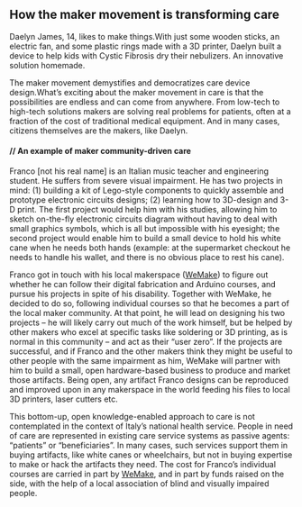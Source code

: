 ## How the maker movement is transforming care


Daelyn James, 14, likes to make things.With just some wooden sticks, an electric fan, and some plastic rings made with a 3D printer, Daelyn built a device to help kids with Cystic Fibrosis dry their nebulizers. An innovative solution homemade.

The maker movement demystifies and democratizes care device design.What’s exciting about the maker movement in care is that the possibilities are endless and can come from anywhere. From low-tech to high-tech solutions makers are solving real problems for patients, often at a fraction of the cost of traditional medical equipment. And in many cases, citizens themselves are the makers, like Daelyn. 

#### // An example of maker community-driven care

Franco [not his real name] is an Italian music teacher and engineering student. He suffers from severe visual impairment. He has two projects in mind: (1) building a kit of Lego-style components to quickly assemble and prototype electronic circuits designs; (2) learning how to 3D-design and 3-D print. The first project would help him with his studies, allowing him to sketch on-the-fly electronic circuits diagram without having to deal with small graphics symbols, which is all but impossible with his eyesight; the second project would enable him to build a small device to hold his white cane when he needs both hands (example: at the supermarket checkout he needs to handle his wallet, and there is no obvious place to rest his cane).

Franco got in touch with his local makerspace ([WeMake](http://wemake.cc)) to figure out whether he can follow their digital fabrication and Arduino courses, and pursue his projects in spite of his disability. Together with WeMake, he decided to do so, following individual courses so that he becomes a part of the local maker community. At that point, he will lead on designing his two projects – he will likely carry out much of the work himself, but be helped by other makers who excel at specific tasks like soldering or 3D printing, as is normal in this community – and act as their “user zero”. If the projects are successful, and if Franco and the other makers think they might be useful to other people with the same impairment as him, WeMake will partner with him to build a small, open hardware-based business to produce and market those artifacts. Being open, any artifact Franco designs can be reproduced and improved upon in any makerspace in the world feeding his files to local 3D printers, laser cutters etc.

This bottom-up, open knowledge-enabled approach to care is not contemplated in the context of Italy’s national health service. People in need of care are represented in existing care service systems as passive agents: “patients” or “beneficiaries”. In many cases, such services support them in buying artifacts, like white canes or wheelchairs, but not in buying expertise to make or hack the artifacts they need. The cost for Franco’s individual courses are carried in part by [WeMake](http://wemake.cc), and in part by funds raised on the side, with the help of a local association of blind and visually impaired people.
